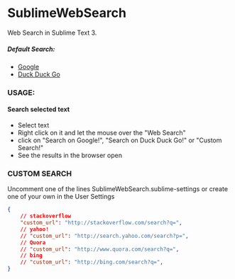SublimeWebSearch
================

Web Search in Sublime Text 3.

##### Default Search: #####
* [Google](http://google.com)
* [Duck Duck Go](https://duckduckgo.com/)


### USAGE: ###

#### Search selected text ####
* Select text
* Right click on it and let the mouse over the "Web Search" 
* click on "Search on Google!", "Search on Duck Duck Go!" or "Custom Search!"
* See the results in the browser open

### CUSTOM SEARCH ###

Uncomment one of the lines SublimeWebSearch.sublime-settings
or create one of your own in the User Settings

```JSON
{
    // stackoverflow
    "custom_url": "http://stackoverflow.com/search?q=",
    // yahoo!
    // "custom_url": "http://search.yahoo.com/search?p=",
    // Quora
    // "custom_url": "http://www.quora.com/search?q=",
    // bing
    // "custom_url": "http://bing.com/search?q=",
}
```
